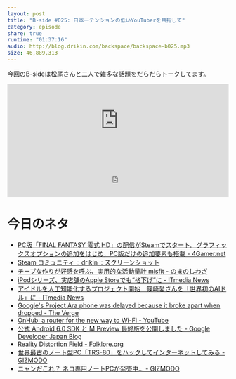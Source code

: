 ```yaml
---
layout: post
title: "B-side #025: 日本一テンションの低いYouTuberを目指して"
category: episode
share: true
runtime: "01:37:16"
audio: http://blog.drikin.com/backspace/backspace-b025.mp3
size: 46,889,313
---
```


今回のB-sideは松尾さんと二人で雑多な話題をだらだらトークしてます。

<iframe width="100%" height="166" scrolling="no" frameborder="no" src="https://w.soundcloud.com/player/?url=https%3A//api.soundcloud.com/tracks/220067635&amp;color=ff5500&amp;auto_play=false&amp;hide_related=false&amp;show_comments=true&amp;show_user=true&amp;show_reposts=false"></iframe>
<iframe src="http://backspace.fm/subscribes.html" width="100%" height="92" scrolling="no" frameborder="0"></iframe>

# 今日のネタ
- [PC版「FINAL FANTASY 零式 HD」の配信がSteamでスタート。グラフィックスオプションの追加をはじめ，PC版だけの追加要素も搭載 - 4Gamer.net](http://www.4gamer.net/games/303/G030388/20150819006/)
- [Steam コミュニティ :: drikin :: スクリーンショット](http://steamcommunity.com/id/drikin/screenshots/?appid=340170)
- [チープな作りが好感を呼ぶ、実用的な活動量計 misfit - のまのしわざ](http://nomano.shiwaza.com/tnoma/blog/archives/009054.html)
- [iPodシリーズ、実店舗のApple Storeでも“格下げ”に - ITmedia News](http://www.itmedia.co.jp/news/articles/1508/20/news054.html)
- [アイドルを人工知能化するプロジェクト開始　篠崎愛さんを「世界初のAIドル」に - ITmedia News](http://www.itmedia.co.jp/news/articles/1508/19/news113.html)
- [Google's Project Ara phone was delayed because it broke apart when dropped - The Verge](http://www.theverge.com/2015/8/19/9179413/google-explains-project-ara-delay)
- [OnHub: a router for the new way to Wi-Fi - YouTube](https://www.youtube.com/watch?v=HNnfHP7VDP8)
- [公式 Android 6.0 SDK と M Preview 最終版を公開しました - Google Developer Japan Blog](http://googledevjp.blogspot.com/2015/08/android-60-sdk-m-preview.html)
- [Reality Distortion Field - Folklore.org](http://www.folklore.org/StoryView.py?project=Macintosh&story=Reality_Distortion_Field.txt&sortOrder=Sort+by+Date)
- [世界最古のノート型PC「TRS-80」をハックしてインターネットしてみる - GIZMODO](http://www.gizmodo.jp/2015/08/pctrs-80.html)
- [ニャンだこれ？ ネコ専用ノートPCが発売中… - GIZMODO](http://www.gizmodo.jp/2015/08/cat_pc.html)

